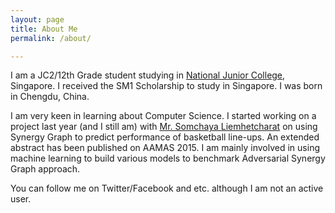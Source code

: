 ```yaml
---
layout: page
title: About Me
permalink: /about/

---
```


I am a JC2/12th Grade student studying in [National Junior College](http://www.nationaljc.moe.edu.sg), Singapore. I received the SM1 Scholarship to study in Singapore. I was born in Chengdu, China.

I am very keen in learning about Computer Science. I started working on a project last year (and I still am) with [Mr. Somchaya Liemhetcharat](http://www.somchaya.org) on using Synergy Graph to predict performance of basketball line-ups. An extended abstract has been published on AAMAS 2015. I am mainly involved in using machine learning to build various models to benchmark Adversarial Synergy Graph approach.

You can follow me on Twitter/Facebook and etc. although I am not an active user.


